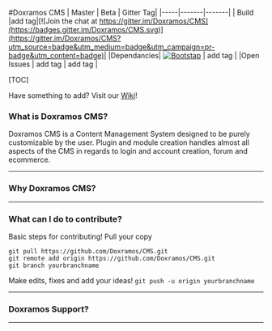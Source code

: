 #Doxramos CMS
| Master | Beta | Gitter Tag|
|-----|-------|-------|
| Build |add tag|[![Join the chat at https://gitter.im/Doxramos/CMS](https://badges.gitter.im/Doxramos/CMS.svg)](https://gitter.im/Doxramos/CMS?utm_source=badge&utm_medium=badge&utm_campaign=pr-badge&utm_content=badge)|
|Dependancies| [![Bootstap](http://www.continued-learning.com/img/logos/bootstrap.png)](https://gitter.im/Doxramos/CMS?utm_source=badge&utm_medium=badge&utm_campaign=pr-badge&utm_content=badge) | add tag |
|Open Issues | add tag | add tag |

[TOC]

Have something to add? Visit our [Wiki](wiki)!
### What is Doxramos CMS?
Doxramos CMS is a Content Management System designed to be purely customizable by the user.
Plugin and module creation handles almost all aspects of the CMS in regards to login and account creation,
forum and ecommerce.

* * *

### Why Doxramos CMS?

* * *

### What can I do to contribute?
Basic steps for contributing!
Pull your copy
```
git pull https://github.com/Doxramos/CMS.git
git remote add origin https://github.com/Doxramos/CMS.git
git branch yourbranchname
```

Make edits, fixes and add your ideas!
`git push -u origin yourbranchname
`
* * *


### Doxramos Support?


* * *